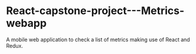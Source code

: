 # React-capstone-project---Metrics-webapp
A mobile web application to check a list of metrics making use of React and Redux.
